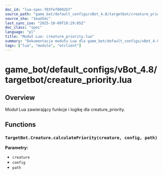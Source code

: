 ```yaml
---
doc_id: "lua-spec-f03fef8092bf"
source_path: "game_bot/default_configs/vBot_4.8/targetbot/creature_priority.lua"
source_sha: "3ead5ec"
last_sync_iso: "2025-10-09T10:29:05Z"
doc_class: "spec"
language: "pl"
title: "Moduł Lua: creature_priority.lua"
summary: "Dokumentacja modułu Lua dla game_bot/default_configs/vBot_4.8/targetbot/creature_priority.lua"
tags: ["lua", "module", "otclient"]
---
```


# game_bot/default_configs/vBot_4.8/targetbot/creature_priority.lua

## Overview

Moduł Lua zawierający funkcje i logikę dla creature_priority.

## Functions

### `TargetBot.Creature.calculatePriority(creature, config, path)`

**Parametry:**

- `creature`
- `config`
- `path`
